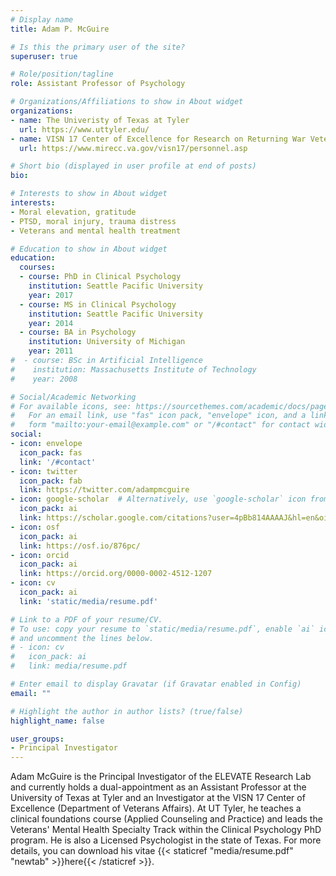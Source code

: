 ```yaml
---
# Display name
title: Adam P. McGuire

# Is this the primary user of the site?
superuser: true

# Role/position/tagline
role: Assistant Professor of Psychology

# Organizations/Affiliations to show in About widget
organizations:
- name: The Univeristy of Texas at Tyler
  url: https://www.uttyler.edu/
- name: VISN 17 Center of Excellence for Research on Returning War Veterans
  url: https://www.mirecc.va.gov/visn17/personnel.asp

# Short bio (displayed in user profile at end of posts)
bio: 

# Interests to show in About widget
interests:
- Moral elevation, gratitude
- PTSD, moral injury, trauma distress
- Veterans and mental health treatment

# Education to show in About widget
education:
  courses:
  - course: PhD in Clinical Psychology
    institution: Seattle Pacific University
    year: 2017
  - course: MS in Clinical Psychology
    institution: Seattle Pacific University
    year: 2014
  - course: BA in Psychology
    institution: University of Michigan
    year: 2011
#  - course: BSc in Artificial Intelligence
#    institution: Massachusetts Institute of Technology
#    year: 2008

# Social/Academic Networking
# For available icons, see: https://sourcethemes.com/academic/docs/page-builder/#icons
#   For an email link, use "fas" icon pack, "envelope" icon, and a link in the
#   form "mailto:your-email@example.com" or "/#contact" for contact widget.
social:
- icon: envelope
  icon_pack: fas
  link: '/#contact'
- icon: twitter
  icon_pack: fab
  link: https://twitter.com/adampmcguire
- icon: google-scholar  # Alternatively, use `google-scholar` icon from `ai` icon pack
  icon_pack: ai
  link: https://scholar.google.com/citations?user=4pBb814AAAAJ&hl=en&oi=ao
- icon: osf
  icon_pack: ai
  link: https://osf.io/876pc/
- icon: orcid
  icon_pack: ai
  link: https://orcid.org/0000-0002-4512-1207
- icon: cv
  icon_pack: ai
  link: 'static/media/resume.pdf'

# Link to a PDF of your resume/CV.
# To use: copy your resume to `static/media/resume.pdf`, enable `ai` icons in `params.toml`, 
# and uncomment the lines below.
# - icon: cv
#   icon_pack: ai
#   link: media/resume.pdf

# Enter email to display Gravatar (if Gravatar enabled in Config)
email: ""

# Highlight the author in author lists? (true/false)
highlight_name: false

user_groups:
- Principal Investigator
---
```


Adam McGuire is the Principal Investigator of the ELEVATE Research Lab and currently holds a dual-appointment as an Assistant Professor at the University of Texas at Tyler and an Investigator at the VISN 17 Center of Excellence (Department of Veterans Affairs). At UT Tyler, he teaches a clinical foundations course (Applied Counseling and Practice) and leads the Veterans' Mental Health Specialty Track within the Clinical Psychology PhD program. He is also a Licensed Psychologist in the state of Texas. For more details, you can download his vitae {{< staticref "media/resume.pdf" "newtab" >}}here{{< /staticref >}}.